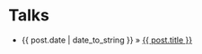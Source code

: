 Talks
=====

-   {{ post.date | date\_to\_string }} » [{{ post.title }}](%7B%7B%20post.url%20%7D%7D)

